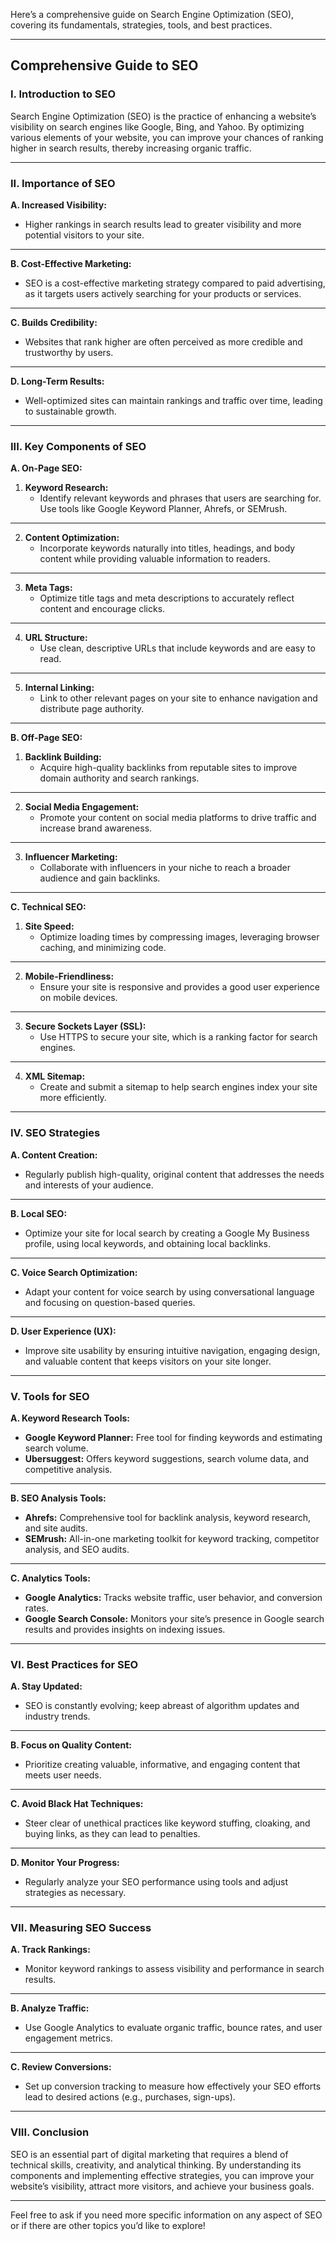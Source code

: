 Here’s a comprehensive guide on Search Engine Optimization (SEO), covering its fundamentals, strategies, tools, and best practices.

---

## Comprehensive Guide to SEO

### **I. Introduction to SEO**

Search Engine Optimization (SEO) is the practice of enhancing a website’s visibility on search engines like Google, Bing, and Yahoo. By optimizing various elements of your website, you can improve your chances of ranking higher in search results, thereby increasing organic traffic.

---

### **II. Importance of SEO**

**A. Increased Visibility:**
- Higher rankings in search results lead to greater visibility and more potential visitors to your site.

---

**B. Cost-Effective Marketing:**
- SEO is a cost-effective marketing strategy compared to paid advertising, as it targets users actively searching for your products or services.

---

**C. Builds Credibility:**
- Websites that rank higher are often perceived as more credible and trustworthy by users.

---

**D. Long-Term Results:**
- Well-optimized sites can maintain rankings and traffic over time, leading to sustainable growth.

---

### **III. Key Components of SEO**

**A. On-Page SEO:**
1. **Keyword Research:**
   - Identify relevant keywords and phrases that users are searching for. Use tools like Google Keyword Planner, Ahrefs, or SEMrush.

---

2. **Content Optimization:**
   - Incorporate keywords naturally into titles, headings, and body content while providing valuable information to readers.

---

3. **Meta Tags:**
   - Optimize title tags and meta descriptions to accurately reflect content and encourage clicks.

---

4. **URL Structure:**
   - Use clean, descriptive URLs that include keywords and are easy to read.

---

5. **Internal Linking:**
   - Link to other relevant pages on your site to enhance navigation and distribute page authority.

---

**B. Off-Page SEO:**
1. **Backlink Building:**
   - Acquire high-quality backlinks from reputable sites to improve domain authority and search rankings.

---

2. **Social Media Engagement:**
   - Promote your content on social media platforms to drive traffic and increase brand awareness.

---

3. **Influencer Marketing:**
   - Collaborate with influencers in your niche to reach a broader audience and gain backlinks.

---

**C. Technical SEO:**
1. **Site Speed:**
   - Optimize loading times by compressing images, leveraging browser caching, and minimizing code.

---

2. **Mobile-Friendliness:**
   - Ensure your site is responsive and provides a good user experience on mobile devices.

---

3. **Secure Sockets Layer (SSL):**
   - Use HTTPS to secure your site, which is a ranking factor for search engines.

---

4. **XML Sitemap:**
   - Create and submit a sitemap to help search engines index your site more efficiently.

---

### **IV. SEO Strategies**

**A. Content Creation:**
- Regularly publish high-quality, original content that addresses the needs and interests of your audience.

---

**B. Local SEO:**
- Optimize your site for local search by creating a Google My Business profile, using local keywords, and obtaining local backlinks.

---

**C. Voice Search Optimization:**
- Adapt your content for voice search by using conversational language and focusing on question-based queries.

---

**D. User Experience (UX):**
- Improve site usability by ensuring intuitive navigation, engaging design, and valuable content that keeps visitors on your site longer.

---

### **V. Tools for SEO**

**A. Keyword Research Tools:**
- **Google Keyword Planner:** Free tool for finding keywords and estimating search volume.
- **Ubersuggest:** Offers keyword suggestions, search volume data, and competitive analysis.

---

**B. SEO Analysis Tools:**
- **Ahrefs:** Comprehensive tool for backlink analysis, keyword research, and site audits.
- **SEMrush:** All-in-one marketing toolkit for keyword tracking, competitor analysis, and SEO audits.

---

**C. Analytics Tools:**
- **Google Analytics:** Tracks website traffic, user behavior, and conversion rates.
- **Google Search Console:** Monitors your site’s presence in Google search results and provides insights on indexing issues.

---

### **VI. Best Practices for SEO**

**A. Stay Updated:**
- SEO is constantly evolving; keep abreast of algorithm updates and industry trends.

---

**B. Focus on Quality Content:**
- Prioritize creating valuable, informative, and engaging content that meets user needs.

---

**C. Avoid Black Hat Techniques:**
- Steer clear of unethical practices like keyword stuffing, cloaking, and buying links, as they can lead to penalties.

---

**D. Monitor Your Progress:**
- Regularly analyze your SEO performance using tools and adjust strategies as necessary.

---

### **VII. Measuring SEO Success**

**A. Track Rankings:**
- Monitor keyword rankings to assess visibility and performance in search results.

---

**B. Analyze Traffic:**
- Use Google Analytics to evaluate organic traffic, bounce rates, and user engagement metrics.

---

**C. Review Conversions:**
- Set up conversion tracking to measure how effectively your SEO efforts lead to desired actions (e.g., purchases, sign-ups).

---

### **VIII. Conclusion**

SEO is an essential part of digital marketing that requires a blend of technical skills, creativity, and analytical thinking. By understanding its components and implementing effective strategies, you can improve your website’s visibility, attract more visitors, and achieve your business goals.

---

Feel free to ask if you need more specific information on any aspect of SEO or if there are other topics you’d like to explore!